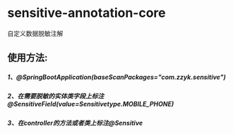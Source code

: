 # sensitive-annotation-core
自定义数据脱敏注解

## 使用方法:
  ##### 1、@SpringBootApplication(baseScanPackages="com.zzyk.sensitive")
  ##### 2、在需要脱敏的实体类字段上标注@SensitiveField(value=Sensitivetype.MOBILE_PHONE)
  ##### 3、在controller的方法或者类上标注@Sensitive
